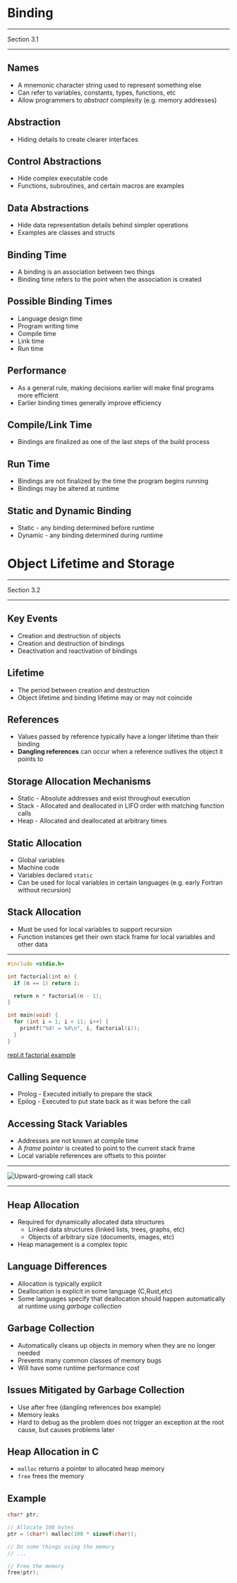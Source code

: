 Binding
=======

---

Section 3.1

---

Names
-----

- A mnemonic character string used to represent something else
- Can refer to variables, constants, types, functions, etc
- Allow programmers to *abstract* complexity (e.g. memory addresses)

Abstraction
-----------

- Hiding details to create clearer interfaces

Control Abstractions
--------------------

- Hide complex executable code
- Functions, subroutines, and certain macros are examples

Data Abstractions
-----------------

- Hide data representation details behind simpler operations
- Examples are classes and structs

Binding Time
------------

- A binding is an association between two things
- Binding time refers to the point when the association is created

Possible Binding Times
----------------------

- Language design time
- Program writing time
- Compile time
- Link time
- Run time

Performance
-----------

- As a general rule, making decisions earlier will make final programs more efficient
- Earlier binding times generally improve efficiency

Compile/Link Time
-----------------

- Bindings are finalized as one of the last steps of the build process

Run Time
--------

- Bindings are not finalized by the time the program begins running
- Bindings may be altered at runtime

Static and Dynamic Binding
--------------------------

- Static - any binding determined before runtime
- Dynamic - any binding determined during runtime

Object Lifetime and Storage
===========================

---

Section 3.2

---

Key Events
----------

- Creation and destruction of objects
- Creation and destruction of bindings
- Deactivation and reactivation of bindings

Lifetime
--------

- The period between creation and destruction
- Object lifetime and binding lifetime may or may not coincide

References
----------

- Values passed by reference typically have a longer lifetime than their binding
- **Dangling references** can occur when a reference outlives the object it points to

Storage Allocation Mechanisms
-----------------------------

- Static - Absolute addresses and exist throughout execution
- Stack - Allocated and deallocated in LIFO order with matching function calls
- Heap - Allocated and deallocated at arbitrary times

Static Allocation
-----------------

- Global variables
- Machine code
- Variables declared `static`
- Can be used for local variables in certain languages (e.g. early Fortran without recursion)

Stack Allocation
----------------

- Must be used for local variables to support recursion
- Function instances get their own stack frame for local variables and other data

---

```c
#include <stdio.h>

int factorial(int n) {
  if (n == 1) return 1;

  return n * factorial(n - 1);
}

int main(void) {
  for (int i = 1; i < 11; i++) {
    printf("%d! = %d\n", i, factorial(i));
  }
}
```

[repl.it factorial example](https://repl.it/@jncraton/c-factorial)

Calling Sequence
----------------

- Prolog - Executed initially to prepare the stack
- Epilog - Executed to put state back as it was before the call

Accessing Stack Variables
-------------------------

- Addresses are not known at compile time
- A *frame pointer* is created to point to the current stack frame
- Local variable references are offsets to this pointer

---

![Upward-growing call stack](https://upload.wikimedia.org/wikipedia/commons/d/d3/Call_stack_layout.svg)

---

Heap Allocation
---------------

- Required for dynamically allocated data structures
    - Linked data structures (linked lists, trees, graphs, etc)
    - Objects of arbitrary size (documents, images, etc)
- Heap management is a complex topic

Language Differences
--------------------

- Allocation is typically explicit
- Deallocation is explicit in some language (C,Rust,etc)
- Some languages specify that deallocation should happen automatically at runtime using *garbage collection*

Garbage Collection
------------------

- Automatically cleans up objects in memory when they are no longer needed
- Prevents many common classes of memory bugs
- Will have some runtime performance cost

Issues Mitigated by Garbage Collection
--------------------------------------

- Use after free (dangling references box example)
- Memory leaks
- Hard to debug as the problem does not trigger an exception at the root cause, but causes problems later

Heap Allocation in C
--------------------

- `malloc` returns a pointer to allocated heap memory
- `free` frees the memory

Example
-------

```c
char* ptr;

// Allocate 100 bytes
ptr = (char*) malloc(100 * sizeof(char));

// Do some things using the memory
// ...

// Free the memory
free(ptr);
```
